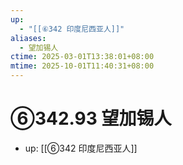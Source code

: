 ```yaml
---
up:
  - "[[⑥342 印度尼西亚人]]"
aliases:
  - 望加锡人
ctime: 2025-03-01T13:38:01+08:00
mtime: 2025-10-01T11:40:31+08:00
---
```


# ⑥342.93 望加锡人

- up: [[⑥342 印度尼西亚人]]
